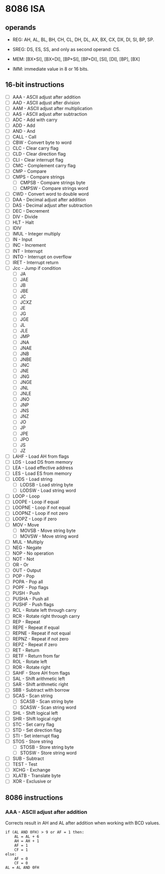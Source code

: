 # 8086 ISA

## operands

- REG:  AH, AL, BL, BH, CH, CL, DH, DL,
        AX, BX, CX, DX, DI, SI, BP, SP.

- SREG: DS, ES, SS, and only as second operand: CS.

- MEM: [BX+SI], [BX+DI], [BP+SI], [BP+DI], [SI], [DI], [BP], [BX]

- IMM: immediate value in 8 or 16 bits.

## 16-bit instructions

- [ ] AAA - ASCII adjust after addition
- [ ] AAD - ASCII adjust after division
- [ ] AAM - ASCII adjust after multiplication
- [ ] AAS - ASCII adjust after subtraction
- [ ] ADC - Add with carry
- [ ] ADD - Add
- [ ] AND - And
- [ ] CALL - Call
- [ ] CBW - Convert byte to word
- [ ] CLC - Clear carry flag
- [ ] CLD - Clear direction flag
- [ ] CLI - Clear interrupt flag
- [ ] CMC - Complement carry flag
- [ ] CMP - Compare
- [ ] CMPS - Compare strings
    - [ ] CMPSB - Compare strings byte
    - [ ] CMPSW - Compare strings word
- [ ] CWD - Convert word to double word
- [ ] DAA - Decimal adjust after addition
- [ ] DAS - Decimal adjust after subtraction
- [ ] DEC - Decrement
- [ ] DIV - Divide
- [ ] HLT - Halt
- [ ] IDIV
- [ ] IMUL - Integer multiply
- [ ] IN - Input
- [ ] INC - Increment
- [ ] INT - Interrupt
- [ ] INTO - Interrupt on overflow
- [ ] IRET - Interrupt return
- [ ] Jcc - Jump if condition
    - [ ] JA    
    - [ ] JAE
    - [ ] JB
    - [ ] JBE
    - [ ] JC
    - [ ] JCXZ
    - [ ] JE
    - [ ] JG
    - [ ] JGE
    - [ ] JL
    - [ ] JLE
    - [ ] JMP
    - [ ] JNA
    - [ ] JNAE
    - [ ] JNB
    - [ ] JNBE
    - [ ] JNC
    - [ ] JNE
    - [ ] JNG
    - [ ] JNGE
    - [ ] JNL       
    - [ ] JNLE
    - [ ] JNO
    - [ ] JNP
    - [ ] JNS
    - [ ] JNZ
    - [ ] JO
    - [ ] JP
    - [ ] JPE
    - [ ] JPO
    - [ ] JS
    - [ ] JZ
- [ ] LAHF - Load AH from flags
- [ ] LDS - Load DS from memory
- [ ] LEA - Load effective address
- [ ] LES - Load ES from memory
- [ ] LODS - Load string    
    - [ ] LODSB - Load string byte
    - [ ] LODSW - Load string word
- [ ] LOOP - Loop
- [ ] LOOPE - Loop if equal
- [ ] LOOPNE - Loop if not equal
- [ ] LOOPNZ - Loop if not zero
- [ ] LOOPZ - Loop if zero
- [ ] MOV - Move
    - [ ] MOVSB - Move string byte
    - [ ] MOVSW - Move string word
- [ ] MUL - Multiply
- [ ] NEG - Negate
- [ ] NOP - No operation
- [ ] NOT - Not
- [ ] OR - Or
- [ ] OUT - Output
- [ ] POP - Pop
- [ ] POPA - Pop all
- [ ] POPF - Pop flags
- [ ] PUSH - Push
- [ ] PUSHA - Push all
- [ ] PUSHF - Push flags
- [ ] RCL - Rotate left through carry
- [ ] RCR - Rotate right through carry
- [ ] REP - Repeat
- [ ] REPE - Repeat if equal
- [ ] REPNE - Repeat if not equal
- [ ] REPNZ - Repeat if not zero
- [ ] REPZ - Repeat if zero
- [ ] RET - Return
- [ ] RETF - Return from far
- [ ] ROL - Rotate left
- [ ] ROR - Rotate right
- [ ] SAHF - Store AH from flags
- [ ] SAL - Shift arithmetic left
- [ ] SAR - Shift arithmetic right
- [ ] SBB - Subtract with borrow    
- [ ] SCAS - Scan string
    - [ ] SCASB - Scan string byte
    - [ ] SCASW - Scan string word
- [ ] SHL - Shift logical left
- [ ] SHR - Shift logical right
- [ ] STC - Set carry flag
- [ ] STD - Set direction flag
- [ ] STI - Set interrupt flag
- [ ] STOS - Store string
    - [ ] STOSB - Store string byte
    - [ ] STOSW - Store string word
- [ ] SUB - Subtract
- [ ] TEST - Test
- [ ] XCHG - Exchange
- [ ] XLATB - Translate byte
- [ ] XOR - Exclusive or

## 8086 instructions

### AAA - ASCII adjust after addition

Corrects result in AH and AL after addition when working with BCD values. 

```
if (AL AND 0FH) > 9 or AF = 1 then:
    AL = AL + 6
    AH = AH + 1
    AF = 1
    CF = 1
else:
    AF = 0
    CF = 0
AL = AL AND 0FH
```
